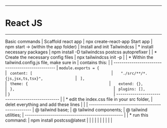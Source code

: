 --------------------------------------------------------------------------------
# React JS
--------------------------------------------------------------------------------
Basic commands               |
   Scaffold react app        | npx create-react-app <app name>
   Start app                 | npm start     -> (within the app folder)
                             |
Install and init Tailwindcss | * install necessary packages
                             |   npm install -D tailwindcss postcss autoprefixer
                             |
                             | * Create the necessary config files 
                             |   npx tailwindcss init -p
                             |
                             | * Within the tailwind.config.js file, make sure in
                             |   contains this:
                             |
                             | -------------------------------------------------
                             | `module.exports = {                             `
                             | `  content: [                                    `
                             | `    "./src/**/*.{js,jsx,ts,tsx}",               `
                             | `  ],                                            `
                             | `  theme: {                                     `
                             | `    extend: {},                                 `
                             | `  },                                             `
                             | `  plugins: [],                                   `
                             | `}                                              `
                             | -------------------------------------------------
                             |
                             | * edit the index.css file in your src folder, 
                             |   delet everything and add these lines
                             |
                             |
                             | -------------------------------------------------
                             | @ tailwind base;
                             | @ tailwind components;
                             | @ tailwind utilities;
                             | -------------------------------------------------
                             |
                             | * run this command:
                             |   npm install postcss@latest
                             |
                             |
                             |
                             |
                             |
                             |
                             |
                             |
                             |
                             |
